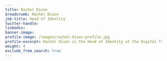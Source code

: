 ```yaml
---
title: Rachel Dixon
breadcrumb: Rachel Dixon
job-title: Head of Identity
twitter-handle:
linkedin:
banner-image:
profile-image: /images/rachel-dixon-profile.jpg
profile-excerpt: Rachel Dixon is the Head of Identity at the Digital Transformation Office.
weight: 4
exclude_from_search: true
---
```

